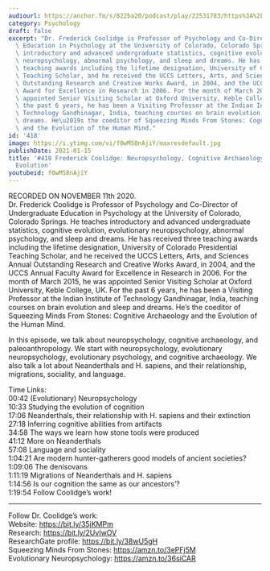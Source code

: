 ```yaml
---
audiourl: https://anchor.fm/s/822ba20/podcast/play/22531783/https%3A%2F%2Fd3ctxlq1ktw2nl.cloudfront.net%2Fstaging%2F2020-10-13%2F559611f5-836f-d48c-9b98-a438236afa2a.m4a
category: Psychology
draft: false
excerpt: "Dr. Frederick Coolidge is Professor of Psychology and Co-Director of Undergraduate\
  \ Education in Psychology at the University of Colorado, Colorado Springs. He teaches\
  \ introductory and advanced undergraduate statistics, cognitive evolution, evolutionary\
  \ neuropsychology, abnormal psychology, and sleep and dreams. He has received three\
  \ teaching awards including the lifetime designation, University of Colorado Presidential\
  \ Teaching Scholar, and he received the UCCS Letters, Arts, and Sciences Annual\
  \ Outstanding Research and Creative Works Award, in 2004, and the UCCS Annual Faculty\
  \ Award for Excellence in Research in 2006. For the month of March 2015, he was\
  \ appointed Senior Visiting Scholar at Oxford University, Keble College, UK. For\
  \ the past 6 years, he has been a Visiting Professor at the Indian Institute of\
  \ Technology Gandhinagar, India, teaching courses on brain evolution and sleep and\
  \ dreams. He\u2019s the coeditor of Squeezing Minds From Stones: Cognitive Archaeology\
  \ and the Evolution of the Human Mind."
id: '418'
image: https://i.ytimg.com/vi/f0wM58nAjiY/maxresdefault.jpg
publishDate: 2021-01-15
title: '#418 Frederick Coolidge: Neuropsychology, Cognitive Archaeology, and Human
  Evolution'
youtubeid: f0wM58nAjiY
---
```

<div class="timelinks">

RECORDED ON NOVEMBER 11th 2020.  
Dr. Frederick Coolidge is Professor of Psychology and Co-Director of Undergraduate Education in Psychology at the University of Colorado, Colorado Springs. He teaches introductory and advanced undergraduate statistics, cognitive evolution, evolutionary neuropsychology, abnormal psychology, and sleep and dreams. He has received three teaching awards including the lifetime designation, University of Colorado Presidential Teaching Scholar, and he received the UCCS Letters, Arts, and Sciences Annual Outstanding Research and Creative Works Award, in 2004, and the UCCS Annual Faculty Award for Excellence in Research in 2006. For the month of March 2015, he was appointed Senior Visiting Scholar at Oxford University, Keble College, UK. For the past 6 years, he has been a Visiting Professor at the Indian Institute of Technology Gandhinagar, India, teaching courses on brain evolution and sleep and dreams. He’s the coeditor of Squeezing Minds From Stones: Cognitive Archaeology and the Evolution of the Human Mind.

In this episode, we talk about neuropsychology, cognitive archaeology, and paleoanthropology. We start with neuropsychology, evolutionary neuropsychology, evolutionary psychology, and cognitive archaeology. We also talk a lot about Neanderthals and H. sapiens, and their relationship, migrations, sociality, and language. 

Time Links:  
<time>00:42</time> (Evolutionary) Neuropsychology  
<time>10:33</time> Studying the evolution of cognition  
<time>17:06</time> Neanderthals, their relationship with H. sapiens and their extinction  
<time>27:18</time> Inferring cognitive abilities from artifacts  
<time>34:58</time> The ways we learn how stone tools were produced  
<time>41:12</time> More on Neanderthals  
<time>57:08</time> Language and sociality  
<time>1:04:21</time> Are modern hunter-gatherers good models of ancient societies?  
<time>1:09:06</time> The denisovans  
<time>1:11:19</time> Migrations of Neanderthals and H. sapiens  
<time>1:14:56</time> Is our cognition the same as our ancestors’?  
<time>1:19:54</time> Follow Coolidge’s work!

---

Follow Dr. Coolidge’s work:  
Website: https://bit.ly/35jKMPm  
Research: https://bit.ly/2UvIwOV  
ResearchGate profile: https://bit.ly/38wU5gH  
Squeezing Minds From Stones: https://amzn.to/3ePFj5M  
Evolutionary Neuropsychology: https://amzn.to/36siCAR
</div>

